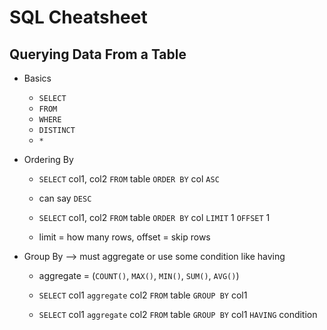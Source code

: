 # SQL Cheatsheet

## Querying Data From a Table

- Basics
  - `SELECT`
  - `FROM`
  - `WHERE`
  - `DISTINCT`
  - `*`

- Ordering By
  - `SELECT` col1, col2 `FROM` table
  `ORDER BY` col `ASC`
  - can say `DESC` 

  - `SELECT` col1, col2 `FROM` table
  `ORDER BY` col `LIMIT` 1 `OFFSET` 1
  - limit = how many rows, offset = skip rows

- Group By --> must aggregate or use some condition like having
  - aggregate = (`COUNT()`, `MAX()`, `MIN()`, `SUM()`, `AVG()`)
 
  - `SELECT` col1 `aggregate` col2
    `FROM` table
    `GROUP BY` col1

  - `SELECT` col1 `aggregate` col2
    `FROM` table
    `GROUP BY` col1
    `HAVING` condition